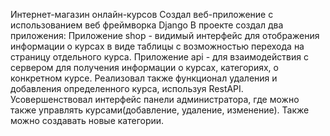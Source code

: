Интернет-магазин онлайн-курсов
Создал веб-приложение с использованием веб фреймворка Django
В проекте создал два приложения: 
Приложение shop - видимый интерфейс для отображения информации о курсах в виде таблицы с возможностью перехода на страницу отдельного курса.
Приложение api - для взаимодействия с сервером для получения информации о курсах, категориях, о конкретном курсе. Реализовал также функционал удаления и добавления определенного курса, используя RestAPI.
Усовершенствовал интерфейс панели администратора, где можно также управлять курсами(добавление, удаление, изменение). Также можно создавать новые категории.
